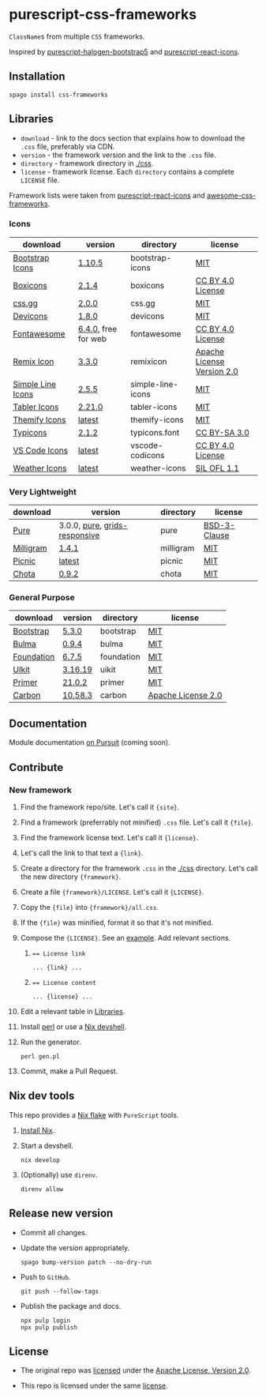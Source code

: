 # purescript-css-frameworks

`ClassName`s from multiple `CSS` frameworks.

Inspired by [purescript-halogen-bootstrap5](https://github.com/tonicebrian/purescript-halogen-bootstrap5) and [purescript-react-icons](https://github.com/andys8/purescript-react-icons).

## Installation

```console
spago install css-frameworks
```

## Libraries

- `download` - link to the docs section that explains how to download the `.css` file, preferably via CDN.
- `version` - the framework version and the link to the `.css` file.
- `directory` - framework directory in [./css](./css).
- `license` - framework license. Each `directory` contains a complete `LICENSE` file.

Framework lists were taken from [purescript-react-icons](https://github.com/andys8/purescript-react-icons) and [awesome-css-frameworks](https://github.com/troxler/awesome-css-frameworks).

### Icons

| download                                                                                 | version                                                                                                                         | directory         | license                                                           |
| ---------------------------------------------------------------------------------------- | ------------------------------------------------------------------------------------------------------------------------------- | ----------------- | ----------------------------------------------------------------- |
| [Bootstrap Icons](https://icons.getbootstrap.com/#install)                               | [1.10.5](https://cdn.jsdelivr.net/npm/bootstrap-icons@1.10.5/font/bootstrap-icons.css)                                          | bootstrap-icons   | [MIT](https://opensource.org/licenses/MIT)                        |
| [Boxicons](https://boxicons.com/usage#usage-as-font)                                     | [2.1.4](https://unpkg.com/boxicons@2.1.4/css/boxicons.css)                                                                      | boxicons          | [CC BY 4.0 License](https://creativecommons.org/licenses/by/4.0/) |
| [css.gg](https://github.com/astrit/css.gg#1-all-icons)                                   | [2.0.0](https://github.com/astrit/css.gg/blob/8a6913598e4e2b10aaf69b9cb7e10e7213828965/icons/all.css)                           | css.gg            | [MIT](https://opensource.org/licenses/MIT)                        |
| [Devicons](https://github.com/vorillaz/devicons#use-devicons-with-a-single-line-of-code) | [1.8.0](cdn.jsdelivr.net/npm/devicons@1.8.0/css/devicons.css)                                                                   | devicons          | [MIT](https://opensource.org/licenses/MIT)                        |
| [Fontawesome](https://fontawesome.com/download)                                          | [6.4.0](https://use.fontawesome.com/releases/v6.4.0/fontawesome-free-6.4.0-web.zip), free for web                               | fontawesome       | [CC BY 4.0 License](https://creativecommons.org/licenses/by/4.0/) |
| [Remix Icon](https://github.com/Remix-Design/RemixIcon#cdn)                              | [3.3.0](https://cdn.jsdelivr.net/npm/remixicon@3.3.0/fonts/remixicon.css)                                                       | remixicon         | [Apache License Version 2.0](http://www.apache.org/licenses/)     |
| [Simple Line Icons](https://github.com/thesabbir/simple-line-icons#installation)         | [2.5.5](https://github.com/thesabbir/simple-line-icons/blob/f3ed94dd797bdcab52d6f27ba589aea4bb6f3e4d/css/simple-line-icons.css) | simple-line-icons | [MIT](https://opensource.org/licenses/MIT)                        |
| [Tabler Icons](https://github.com/tabler/tabler-icons)                                   | [2.21.0](https://cdn.jsdelivr.net/npm/@tabler/icons-webfont@2.21.0/tabler-icons.css)                                            | tabler-icons      | [MIT](https://opensource.org/licenses/MIT)                        |
| [Themify Icons](https://github.com/lykmapipo/themify-icons#usage)                        | [latest](https://github.com/lykmapipo/themify-icons/blob/9600186b24a7242f0e1e0a186983e6253301bb5d/css/themify-icons.css)        | themify-icons     | [MIT](https://opensource.org/licenses/MIT)                        |
| [Typicons](https://github.com/stephenhutchings/typicons.font)                            | [2.1.2](https://github.com/stephenhutchings/typicons.font/blob/0aa64f6ce8b892a83aeeafa42c74fb9c1f22ec84/src/font/typicons.css)  | typicons.font     | [CC BY-SA 3.0](https://creativecommons.org/licenses/by-sa/3.0/)   |
| [VS Code Icons](https://github.com/microsoft/vscode-codicons#using-css-classes)          | [latest](https://github.com/microsoft/vscode-codicons/blob/86736b4b18142657f898cb13a57b1eb5e03e9067/dist/codicon.css)           | vscode-codicons   | [CC BY 4.0 License](https://creativecommons.org/licenses/by/4.0/) |
| [Weather Icons](https://github.com/erikflowers/weather-icons#basic-usage)                | [latest](https://github.com/erikflowers/weather-icons/blob/bb80982bf1f43f2d57f9dd753e7413bf88beb9ed/css/weather-icons.css)      | weather-icons     | [SIL OFL 1.1](http://scripts.sil.org/OFL)                         |

### Very Lightweight

| download                                      | version                                                                                                                                                             | directory | license                                                      |
| --------------------------------------------- | ------------------------------------------------------------------------------------------------------------------------------------------------------------------- | --------- | ------------------------------------------------------------ |
| [Pure](https://purecss.io/)                   | 3.0.0, [pure](https://cdn.jsdelivr.net/npm/purecss@3.0.0/build/pure.css), [grids-responsive](https://cdn.jsdelivr.net/npm/purecss@3.0.0/build/grids-responsive.css) | pure      | [BSD-3-Clause](https://opensource.org/license/bsd-3-clause/) |
| [Milligram](https://milligram.io/#usage)      | [1.4.1](https://cdnjs.cloudflare.com/ajax/libs/milligram/1.4.1/milligram.css)                                                                                       | milligram | [MIT](https://opensource.org/licenses/MIT)                   |
| [Picnic](https://picnicss.com/)               | [latest](https://cdn.jsdelivr.net/npm/picnic)                                                                                                                       | picnic    | [MIT](https://opensource.org/licenses/MIT)                   |
| [Chota](https://jenil.github.io/chota/#start) | [0.9.2](https://unpkg.com/chota@0.9.2/dist/chota.css)                                                                                                               | chota     | [MIT](https://opensource.org/licenses/MIT)                   |

### General Purpose

| download                                                                                  | version                                                                                     | directory  | license                                                           |
| ----------------------------------------------------------------------------------------- | ------------------------------------------------------------------------------------------- | ---------- | ----------------------------------------------------------------- |
| [Bootstrap](https://getbootstrap.com/docs/5.3/getting-started/download/#cdn-via-jsdelivr) | [5.3.0](https://cdn.jsdelivr.net/npm/bootstrap@5.3.0/dist/css/bootstrap.css)                | bootstrap  | [MIT](https://opensource.org/licenses/MIT)                        |
| [Bulma](https://github.com/jgthms/bulma#css-only)                                         | [0.9.4](https://cdn.jsdelivr.net/npm/bulma@0.9.4/css/bulma.css)                             | bulma      | [MIT](https://opensource.org/licenses/MIT)                        |
| [Foundation](https://get.foundation/sites/docs/installation.html#cdn-links)               | [6.7.5](https://cdn.jsdelivr.net/npm/foundation-sites@6.7.5/dist/css/foundation.css)        | foundation | [MIT](https://opensource.org/licenses/MIT)                        |
| [UIkit](https://github.com/uikit/uikit#getting-started)                                   | [3.16.19](https://cdn.jsdelivr.net/npm/uikit@3.16.19/dist/css/uikit.css)                    | uikit      | [MIT](https://opensource.org/licenses/MIT)                        |
| [Primer](https://primer.style/css/getting-started#using-primer-css-on-a-static-site)      | [21.0.2](https://cdn.jsdelivr.net/npm/@primer/css@21.0.2/dist/primer.css)                   | primer     | [MIT](https://opensource.org/licenses/MIT)                        |
| [Carbon](https://www.jsdelivr.com/package/npm/carbon-components)                          | [10.58.3](https://cdn.jsdelivr.net/npm/carbon-components@10.58.3/css/carbon-components.css) | carbon     | [Apache License 2.0](https://www.apache.org/licenses/LICENSE-2.0) |

## Documentation

Module documentation [on Pursuit](http://pursuit.purescript.org/packages/purescript-css-frameworks) (coming soon).

## Contribute

### New framework

1. Find the framework repo/site. Let's call it `{site}`.
2. Find a framework (preferrably not minified) `.css` file. Let's call it `{file}`.
3. Find the framework license text. Let's call it `{license}`.
4. Let's call the link to that text a `{link}`.
5. Create a directory for the framework `.css` in the [./css](./css) directory. Let's call the new directory `{framework}`.
6. Create a file `{framework}/LICENSE`. Let's call it `{LICENSE}`.
7. Copy the `{file}` into `{framework}/all.css`.
8. If the `{file}` was minified, format it so that it's not minified.
9. Compose the `{LICENSE}`. See an [example](./css/pure/LICENSE). Add relevant sections.

   1. ```console
      == License link

      ... {link} ...
      ```

   2. ```console
      == License content

      ... {license} ...
      ```

10. Edit a relevant table in [Libraries](#libraries).
11. Install [perl](https://www.perl.org/) or use a [Nix devshell](#nix-dev-tools).
12. Run the generator.

      ```console
      perl gen.pl
      ```

13. Commit, make a Pull Request.

## Nix dev tools

This repo provides a [Nix flake](https://nixos.wiki/wiki/Flakes) with `PureScript` tools.

1. [Install Nix](https://github.com/deemp/flakes/blob/main/README/InstallNix.md).

1. Start a devshell.

    ```console
    nix develop
    ```

1. (Optionally) use `direnv`.

    ```console
    direnv allow
    ```

## Release new version

- Commit all changes.
- Update the version appropriately.

    ```console
    spago bump-version patch --no-dry-run
    ```

- Push to `GitHub`.

    ```console
    git push --follow-tags
    ```

- Publish the package and docs.

    ```console
    npx pulp login
    npx pulp publish
    ```

## License

- The original repo was [licensed](https://github.com/tonicebrian/purescript-halogen-bootstrap5/blob/0a9cdb113e7cd558f0b155e09ff70c88de2d3865/spago.dhall#L5) under the [Apache License, Version 2.0](https://www.apache.org/licenses/LICENSE-2.0).

- This repo is licensed under the same [license](./LICENSE).
